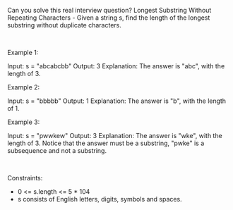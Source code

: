 Can you solve this real interview question? Longest Substring Without Repeating Characters - Given a string s, find the length of the longest substring without duplicate characters.

 

Example 1:


Input: s = "abcabcbb"
Output: 3
Explanation: The answer is "abc", with the length of 3.


Example 2:


Input: s = "bbbbb"
Output: 1
Explanation: The answer is "b", with the length of 1.


Example 3:


Input: s = "pwwkew"
Output: 3
Explanation: The answer is "wke", with the length of 3.
Notice that the answer must be a substring, "pwke" is a subsequence and not a substring.


 

Constraints:

 * 0 <= s.length <= 5 * 104
 * s consists of English letters, digits, symbols and spaces.